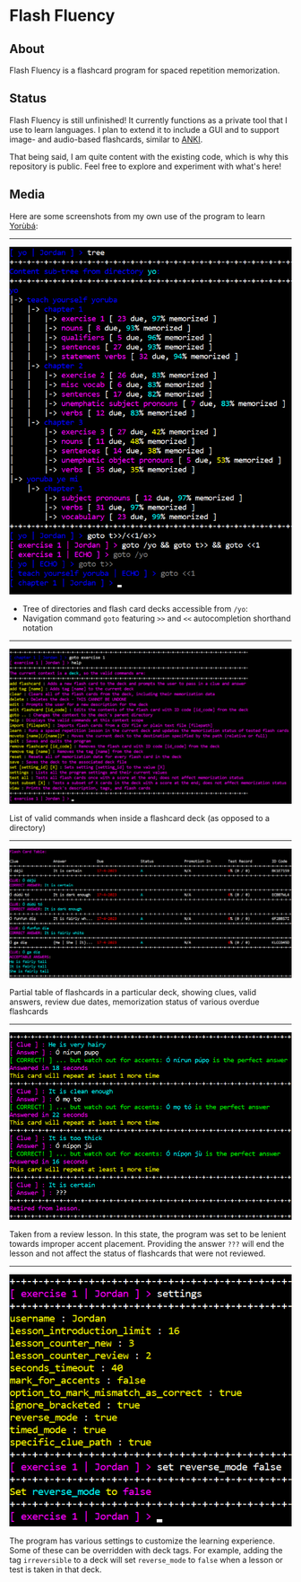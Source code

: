 # Flash Fluency

## About
Flash Fluency is a flashcard program for spaced repetition memorization. 

## Status
Flash Fluency is still unfinished! It currently functions as a private tool that I use to learn languages.
I plan to extend it to include a GUI and to support image- and audio-based flashcards, similar to [ANKI](https://apps.ankiweb.net/).

That being said, I am quite content with the existing code, which is why this repository is public. Feel free to explore
and experiment with what's here!

## Media
Here are some screenshots from my own use of the program to learn [Yorùbá](https://en.wikipedia.org/wiki/Yoruba_language):
___
![Tree of directories and flash card decks accessible from /yo/](readme-img/tree-s.png)
- Tree of directories and flash card decks accessible from `/yo`:  
- Navigation command `goto` featuring `>>` and `<<` autocompletion shorthand notation
___
![screenshot](readme-img/deck-help-s.png)

List of valid commands when inside a flashcard deck (as opposed to a directory)
___
![screenshot](readme-img/table-s.png)

Partial table of flashcards in a particular deck, showing clues, valid answers, review due dates, memorization status of various overdue flashcards
___
![screenshot](readme-img/lesson-s.png)

Taken from a review lesson. In this state, the program was set to be lenient towards improper accent placement.
Providing the answer `???` will end the lesson and not affect the status of flashcards that were not reviewed.
___
![screenshot](readme-img/settings-s.png)

The program has various settings to customize the learning experience. Some of these can be overridden with deck tags.
For example, adding the tag `irreversible` to a deck will set `reverse_mode` to `false` when a lesson or test is taken in that deck.
